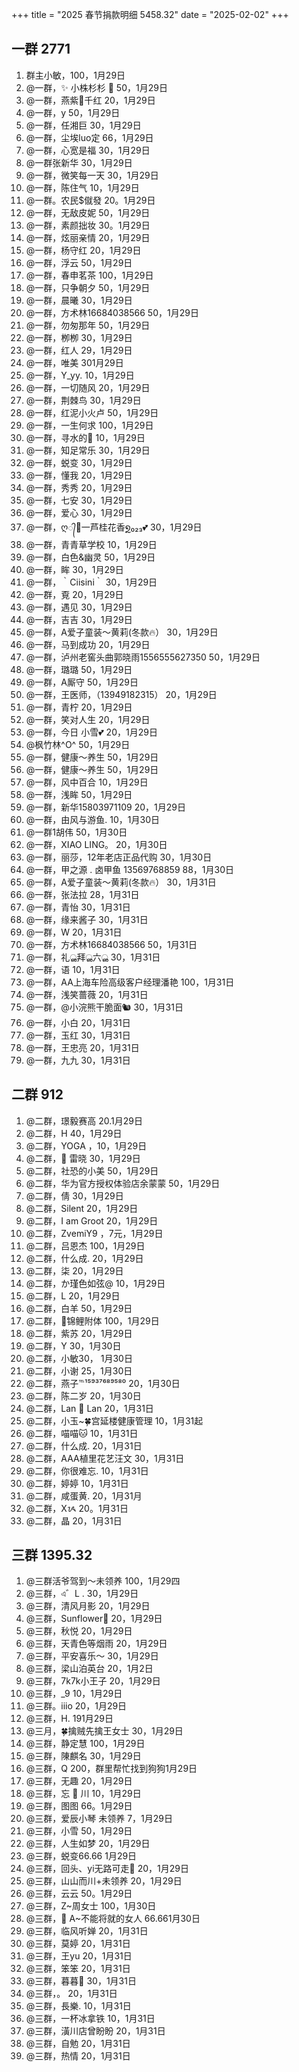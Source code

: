 +++
title = "2025 春节捐款明细 5458.32"
date = "2025-02-02"
+++

## 一群 2771
1. 群主小敏，100，1月29日
2. @一群，✨ 小株杉杉 🐬 50，1月29日
3. @一群，燕紫💋千红 20，1月29日
4. @一群，y 50，1月29日
5. @一群，任湘巨 30，1月29日
6. @一群，尘埃luo定 66，1月29日
7. @一群，心宽是福 30，1月29日
8. @一群张新华 30，1月29日
9. @一群，微笑每一天 30，1月29日
10. @一群，陈住气 10，1月29日
11. @一群。农民$僦發 20。1月29日
12. @一群，无敌皮妮 50，1月29日
13. @一群，素颜拙妆 30。1月29日
14. @一群，炫丽亲情 20，1月29日
15. @一群，杨守红 20，1月29日
16. @一群，浮云 50，1月29日
17. @一群，春申茗茶 100，1月29日
18. @一群，只争朝夕 50，1月29日
19. @一群，晨曦 30，1月29日
20. @一群，方术林16684038566 50，1月29日
21. @一群，勿匆那年 50，1月29日
22. @一群，栁栁 30，1月29日
23. @一群，红人 29，1月29日
24. @一群，唯美 301月29日
25. @一群，Y_yy. 10，1月29日
26. @一群，一切随风 20，1月29日
27. @一群，荆棘鸟 30，1月29日
28. @一群，红泥小火卢 50，1月29日
29. @一群，一生何求 100，1月29日
30. @一群，寻水的🐠 10，1月29日
31. @一群，知足常乐 30，1月29日
32. @一群，蜕变 30，1月29日
33. @一群，懂我 20，1月29日
34. @一群，秀秀 20，1月29日
35. @一群，七安 30，1月29日
36. @一群，爱心 30，1月29日
37. @一群，ღ᭄💞一芦桂花香໑ຼ₀₂₃💕 30，1月29日
38. @一群，青青草学校 10，1月29日
39. @一群，白色&幽灵 50，1月29日
40. @一群，眸 30，1月29日
41. @一群，｀Ciisini｀ 30，1月29日
42. @一群，覔 20，1月29日
44. @一群，遇见 30，1月29日
45. @一群，吉吉 30，1月29日
46. @一群，A爱子童装～黄莉(冬款🔥） 30，1月29日
47. @一群，马到成功 20，1月29日
48. @一群，泸州老窖头曲郭晓雨1556555627350 50，1月29日
49. @一群，璐璐 50，1月29日
50. @一群，A厮守 50，1月29日
51. @一群，王医师，（13949182315） 20，1月29日
52. @一群，青柠 20，1月29日
53. @一群，笑对人生 20，1月29日
54. @一群，今日 小雪💕 20，1月29日
55. @枫竹林^O^ 50，1月29日
56. @一群，健康～养生 50，1月29日
57. @一群，健康～养生 50，1月29日
58. @一群，风中百合 10，1月29日
59. @一群，浅眸 50，1月29日
60. @一群，新华15803971109 20，1月29日
61. @一群，由风与游鱼. 10，1月30日
62. @一群1胡伟 50，1月30日
63. @一群，XIAO LING。 20，1月30日
64. @一群，丽莎，12年老店正品代购 30，1月30日
65. @一群，甲之源 . 卤甲鱼 13569768859 88，1月30日
66. @一群，A爱子童装～黄莉(冬款🔥） 30，1月31日
67. @一群，张法拉 28，1月31日
68. @一群，青怡 30，1月31日
69. @一群，缘来酱子 30，1月31日
70. @一群，W 20，1月31日
71. @一群，方术林16684038566 50，1月31日
72. @一群，礼ൢ拜ൢ六ൢ 30，1月31日
73. @一群，语 10，1月31日
74. @一群，AA上海车险高级客户经理潘艳 100，1月31日
75. @一群，浅笑蔷薇 20，1月31日
76. @一群，@小浣熊干脆面🐿  30，1月31日
77. @一群，小白 20，1月31日
78. @一群，玉红 30，1月31日
79. @一群，王忠亮 20，1月31日
80. @一群，九九 30，1月31日

## 二群 912
1. @二群，璟毅赛高 20.1月29日
2. @二群，H 40，1月29日
3. @二群，YOGA ，10，1月29日
4. @二群，🍎 雷晓 30，1月29日
5. @二群，社恐的小美 50，1月29日
6. @二群，华为官方授权体验店余蒙蒙 50，1月29日
7. @二群，倩 30，1月29日
8. @二群，Silent 20，1月29日
9. @二群，I am Groot 20，1月29日
10. @二群，ZvemiY9 ，7元，1月29日
11. @二群，吕恩杰 100，1月29日
12. @二群，什么成. 20，1月29日
13. @二群，柒 20，1月29日
14. @二群，か瑾色如弦@ 10，1月29日
15. @二群，L 20，1月29日
16. @二群，白羊 50，1月29日
17. @二群，🍄锦鲤附体 100，1月29日
18. @二群，紫苏 20，1月29日
19. @二群，Y 30，1月30日
20. @二群，小敏30， 1月30日
21. @二群，小谢 25，1月30日
22. @二群，燕子℡¹⁵⁹³⁷⁶⁸⁹⁵⁸⁰ 20，1月30日
23. @二群，陈二岁 20，1月30日
24. @二群，Lan 🌟 Lan 20，1月31日
25. @二群，小玉~🍀宫延楼健康管理 10，1月31起
26. @二群，喵喵🐱 10，1月31日
27. @二群，什么成. 20，1月31日
28. @二群，AAA植里花艺汪文 30，1月31日
29. @二群，你很难忘. 10，1月31日
30. @二群，婷婷 10，1月31日
31. @二群，咸蛋黄. 20，1月31月
32. @二群，Ⅹᝰ 20。1月31日
33. @二群，晶 20，1月31日

## 三群 1395.32
1. @三群活爷驾到～未领养 100，1月29四
2. @三群，এ゛L  . 30，1月29日
3. @三群，清风月影 20，1月29日
4. @三群，Sunflower🌻 20，1月29日
5. @三群，秋悦 20，1月29日
6. @三群，天青色等烟雨 20，1月29日
7. @三群，平安喜乐～ 30，1月29日
8. @三群，梁山泊英台
 20，1月2日
9. @三群，7k7k小王子 20，1月29日
10. @三群，_9 10，1月29日
11. @三群。iiio 20，1月29日
12. @三群，H. 191月29日
13. @三月，🍀擒贼先擒王女士 30，1月29日
14. @三群，静定慧 100，1月29日
15. @三群，陳麒名 30，1月29日
16. @三群，Q 200，群里帮忙找到狗狗1月29日
17. @三群，无趣 20，1月29日
18. @三群，忘 🐅 川 10，1月29日
19. @三群，图图 66。1月29日
20. @三群，爱辰小琴 未领养 7，1月29日
21. @三群，小雪 50，1月29日
22. @三群，人生如梦 20，1月29日
23. @三群，蜕变66.66 1月29日
24. @三群，回头、yi无路可走🌻 20，1月29日
25. @三群，山山而川+未领养 20，1月29日
26. @三群，云云 50。1月29日
27. @三群，Z~周女士 100，1月30日
28. @三群，🌸 A~不能将就的女人 66.661月30日
29. @三群，临风听婵 20，1月31日
30. @三群，莫婷 20，1月31日
31. @三群，王yu 20，1月31日
32. @三群，笨笨 20，1月31日
33. @三群，暮暮🍟 30，1月31日
34. @三群，。 20，1月31日
35. @三群，長樂. 10，1月31日
36. @三群，一杯冰拿铁 10，1月31日
37. @三群，潢川店曾盼盼 20，1月31日
38. @三群，自勉 20，1月31日
39. @三群，热情 20，1月31日